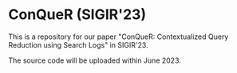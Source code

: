 # ConQueR (SIGIR'23)

This is a repository for our paper "ConQueR: Contextualized Query Reduction using Search Logs" in SIGIR'23.

The source code will be uploaded within June 2023.
